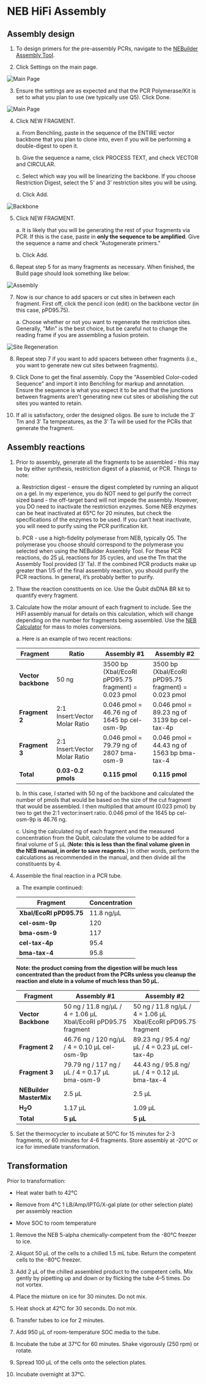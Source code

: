 # NEB HiFi Assembly

## Assembly design

1. To design primers for the pre-assembly PCRs, navigate to the [NEBuilder Assembly Tool](https://nebuilder.neb.com/#!/).

2. Click Settings on the main page.

![Main Page](img/main_page.png)

3. Ensure the settings are as expected and that the PCR Polymerase/Kit is set to what you plan to use (we typically use Q5). Click Done.

![Main Page](img/settings.png)

4. Click NEW FRAGMENT.

    a. From Benchling, paste in the sequence of the ENTIRE vector backbone that you plan to clone into, even if you will be performing a double-digest to open it.

    b. Give the sequence a name, click PROCESS TEXT, and check VECTOR and CIRCULAR.

    c. Select which way you will be linearizing the backbone. If you choose Restriction Digest, select the 5’ and 3’ restriction sites you will be using.

    d. Click Add.

![Backbone](img/vector.png)

5. Click NEW FRAGMENT.

    a. It is likely that you will be generating the rest of your fragments via PCR. If this is the case, paste in **only the sequence to be amplified**. Give the sequence a name and check "Autogenerate primers."

    b. Click Add.

6. Repeat step 5 for as many fragments as necessary. When finished, the Build page should look something like below:

![Assembly](img/assembly.png)

7. Now is our chance to add spacers or cut sites in between each fragment. First off, click the pencil icon (edit) on the backbone vector (in this case, pPD95.75).

    a. Choose whether or not you want to regenerate the restriction sites. Generally, "Min" is the best choice, but be careful not to change the reading frame if you are assembling a fusion protein.

![Site Regeneration](img/site_regeneration.png)

8. Repeat step 7 if you want to add spacers between other fragments (i.e., you want to generate new cut sites between fragments).

9. Click Done to get the final assembly. Copy the "Assembled Color-coded Sequence" and import it into Benchling for markup and annotation. Ensure the sequence is what you expect it to be and that the junctions between fragments aren't generating new cut sites or abolishing the cut sites you wanted to retain.

10. If all is satisfactory, order the designed oligos. Be sure to include the 3′ Tm and 3′ Ta temperatures, as the 3’ Ta will
be used for the PCRs that generate the fragment.

## Assembly reactions

1. Prior to assembly, generate all the fragments to be assembled - this may be by either synthesis, restriction digest of a plasmid, or PCR. Things to note:

    a. Restriction digest - ensure the digest completed by running an aliquot on a gel. In my experience, you do NOT need to gel purify the correct sized band - the off-target band will not impede the assembly. However, you DO need to inactivate the restriction enzymes. Some NEB enzymes can be heat inactivated at 65°C for 20 minutes, but check the specifications of the enzymes to be used. If you can’t heat inactivate, you will need to purify using the PCR purification kit.

    b. PCR - use a high-fidelity polymerase from NEB, typically Q5. The polymerase you choose should correspond to the polymerase you selected when using the NEBuilder Assembly Tool. For these PCR reactions, do 25 μL reactions for 35 cycles, and use the Tm that the Assembly Tool provided (3’ Ta). If the combined PCR products make up greater than 1/5 of the final assembly reaction, you should purify the PCR reactions. In general, it’s probably better to purify.

2. Thaw the reaction constituents on ice. Use the Qubit dsDNA BR kit to quantify every fragment.

3. Calculate how the molar amount of each fragment to include. See the HiFI assembly manual for details on this calculation, which will change depending on the number for fragments being assembled. Use the [NEB Calculator](https://nebiocalculator.neb.com/#!/dsdnaamt) for mass to moles conversions.

    a. Here is an example of two recent reactions:

    | Fragment            | Ratio  | Assembly #1                                         | Assembly #2                                         |
    |---------------------|--------|-----------------------------------------------------|-----------------------------------------------------|
    | **Vector backbone** | 50 ng  | 3500 bp (XbaI/EcoRI pPD95.75 fragment) = 0.023 pmol | 3500 bp (XbaI/EcoRI pPD95.75 fragment) = 0.023 pmol |
    | **Fragment 2**      | 2:1 Insert:Vector Molar Ratio | 0.046 pmol = 46.76 ng of 1645 bp cel-osm-9p | 0.046 pmol = 89.23 ng of 3139 bp cel-tax-4p |
    | **Fragment 3**      | 2:1 Insert:Vector Molar Ratio | 0.046 pmol = 79.79 ng of 2807 bma-osm-9 | 0.046 pmol = 44.43 ng of 1563 bp bma-tax-4 |
    | **Total**           | **0.03-0.2 pmols** | **0.115 pmol** | **0.115 pmol** |


    b. In this case, I started with 50 ng of the backbone and calculated the number of pmols that would be based on the size of the cut fragment that would be assembled. I then multiplied that amount (0.023 pmol) by two to get the 2:1 vector:insert ratio. 0.046 pmol of the 1645 bp cel-osm-9p is 46.76 ng.

    c. Using the calculated ng of each fragment and the measured concentration from the Qubit, calculate the volume to be added for a final volume of 5 μL (**Note: this is less than the final volume given in the NEB manual, in order to save reagents.**) In other words, perform the calculations as recommended in the manual, and then divide all the constituents by 4.

4. Assemble the final reaction in a PCR tube.

    a. The example continued:

    | **Fragment**            | **Concentration** |
    |-------------------------|-------------------|
    | **XbaI/EcoRI pPD95.75** | 11.8 ng/μL        |
    | **cel-osm-9p**          | 120               |
    | **bma-osm-9**           | 117               |
    | **cel-tax-4p**          | 95.4              |
    | **bma-tax-4**           | 95.8              |

    **Note: the product coming from the digestion will be much less concentrated than the product from the PCRs unless you cleanup the reaction and elute in a volume of much less than 50 μL.**

    | **Fragment** | **Assembly #1** | **Assembly #2** |
    |--------------|-----------------|-----------------|
    | **Vector Backbone** | 50 ng / 11.8 ng/μL / 4 = 1.06 μL XbaI/EcoRI pPD95.75 fragment | 50 ng / 11.8 ng/μL / 4 = 1.06 μL XbaI/EcoRI pPD95.75 fragment |
    | **Fragment 2** | 46.76 ng / 120 ng/μL / 4 = 0.10 μL cel-osm-9p | 89.23 ng / 95.4 ng/μL / 4 = 0.23 μL cel-tax-4p |
    | **Fragment 3** | 79.79 ng / 117 ng / μL / 4 = 0.17 μL bma-osm-9 | 44.43 ng / 95.8 ng/μL / 4 = 0.12 μL bma-tax-4 |
    | **NEBuilder MasterMix** | 2.5 μL | 2.5 μL |
    | **H<sub>2</sub>O** | 1.17 μL | 1.09 μL |
    | **Total** | **5 μL** | **5 μL** |

5. Set the thermocycler to incubate at 50°C for 15 minutes for 2-3 fragments, or 60 minutes for 4-6 fragments. Store assembly at -20°C or ice for immediate transformation.

## Transformation

Prior to transformation:

  - Heat water bath to 42°C

  - Remove from 4°C 1 LB/Amp/IPTG/X-gal plate (or other selection plate) per assembly reaction

  - Move SOC to room temperature

1. Remove the NEB 5-alpha chemically-competent from the -80°C freezer to ice.

2. Aliquot 50 μL of the cells to a chilled 1.5 mL tube. Return the competent cells to the -80°C freezer.

3. Add 2 μL of the chilled assembled product to the competent cells. Mix gently by pipetting up and down or by flicking the tube 4–5 times. Do not vortex.

4. Place the mixture on ice for 30 minutes. Do not mix.

5. Heat shock at 42°C for 30 seconds. Do not mix.

6. Transfer tubes to ice for 2 minutes.

7. Add 950 μL of room-temperature SOC media to the tube.

8. Incubate the tube at 37°C for 60 minutes. Shake vigorously (250 rpm) or rotate.

9. Spread 100 μL of the cells onto the selection plates.

10. Incubate overnight at 37°C.
